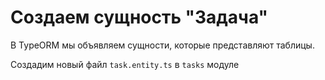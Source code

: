 # Создаем сущность "Задача"

В TypeORM мы объявляем сущности, которые представляют таблицы. 

Создадим новый файл `task.entity.ts` в `tasks` модуле


